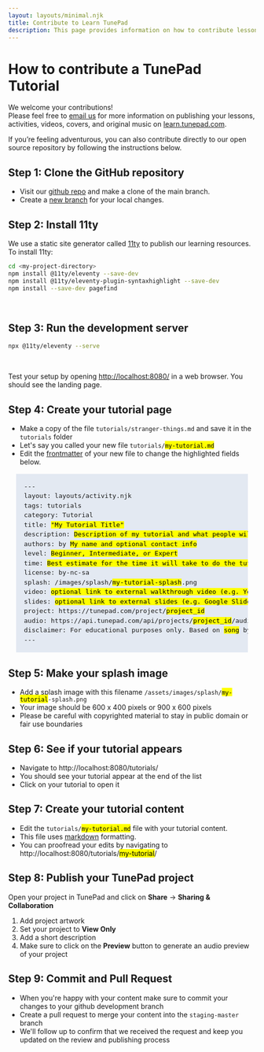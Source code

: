 ```yaml
---
layout: layouts/minimal.njk
title: Contribute to Learn TunePad
description: This page provides information on how to contribute lessons, activities, videos, tutorials, covers, and more to https://learn.tunepad.com
---
```



# How to contribute a TunePad Tutorial

We welcome your contributions!   
Please feel free to [email us](mailto:support@tunepad.com) for more information on publishing your lessons, activities, videos, covers, and original music on [learn.tunepad.com](https://learn.tunepad.com).   

If you’re feeling adventurous, you can also contribute directly to our open source repository by following the instructions below.

## Step 1: Clone the GitHub repository
* Visit our [github repo](https://github.com/EccentricOrbit/ecc_curriculum) and make a clone of the main branch.
* Create a [new branch](https://git-scm.com/book/en/v2/Git-Branching-Basic-Branching-and-Merging) for your local changes.

## Step 2: Install 11ty
We use a static site generator called [11ty](https://www.11ty.dev/) to publish our learning resources. To install 11ty:
```sh
cd <my-project-directory>
npm install @11ty/eleventy --save-dev
npm install @11ty/eleventy-plugin-syntaxhighlight --save-dev
npm install --save-dev pagefind
```
<br>

## Step 3: Run the development server
```sh
npx @11ty/eleventy --serve
```
<br>

Test your setup by opening [http://localhost:8080/](http://localhost:8080/) in a web browser. You should see the landing page.

## Step 4: Create your tutorial page
* Make a copy of the file `tutorials/stranger-things.md` and save it in the `tutorials` folder
* Let's say you called your new file `tutorials/`<mark>`my-tutorial.md`</mark>
* Edit the [frontmatter](https://www.11ty.dev/docs/data-frontmatter/) of your new file to change the highlighted fields below.

<pre style="margin: 1rem; background-color: #e3e9f2; font-size: 13px; padding: 1rem; line-height: 150%;">
---
layout: layouts/activity.njk
tags: tutorials
category: Tutorial
title: <mark>"My Tutorial Title"</mark>
description: <mark>Description of my tutorial and what people will learn</mark>
authors: by <mark>My name and optional contact info</mark>
level: <mark>Beginner, Intermediate, or Expert</mark>
time: <mark>Best estimate for the time it will take to do the tutorial in minutes</mark>
license: by-nc-sa
splash: /images/splash/<mark>my-tutorial-splash</mark>.png
video: <mark>optional link to external walkthrough video (e.g. YouTube link)</mark>
slides: <mark>optional link to external slides (e.g. Google Slides)</mark>
project: https://tunepad.com/project/<mark>project_id</mark>
audio: https://api.tunepad.com/api/projects/<mark>project_id</mark>/audio/
disclaimer: For educational purposes only. Based on <mark>song</mark> by <mark>artists</mark> (<mark>year</mark>), <mark>optional record label</mark>.
---
</pre>

## Step 5: Make your splash image
* Add a splash image with this filename `/assets/images/splash/`<mark>`my-tutorial`</mark>`-splash.png`
* Your image should be 600 x 400 pixels or 900 x 600 pixels
* Please be careful with copyrighted material to stay in public domain or fair use boundaries

## Step 6: See if your tutorial appears
* Navigate to http://localhost:8080/tutorials/
* You should see your tutorial appear at the end of the list
* Click on your tutorial to open it

## Step 7: Create your tutorial content
* Edit the `tutorials/`<mark>`my-tutorial.md`</mark> file with your tutorial content. 
* This file uses [markdown](https://www.markdownguide.org/basic-syntax/) formatting. 
* You can proofread your edits by navigating to http://localhost:8080/tutorials/<mark>my-tutorial</mark>/

## Step 8: Publish your TunePad project
Open your project in TunePad and click on **Share** -> **Sharing & Collaboration**
1. Add project artwork
2. Set your project to **View Only**
3. Add a short description
4. Make sure to click on the **Preview** button to generate an audio preview of your project


## Step 9: Commit and Pull Request
* When you're happy with your content make sure to commit your changes to your github development branch
* Create a pull request to merge your content into the `staging-master` branch
* We'll follow up to confirm that we received the request and keep you updated on the review and publishing process
